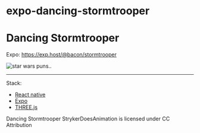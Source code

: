 # expo-dancing-stormtrooper

Dancing Stormtrooper
========

Expo: https://exp.host/@bacon/stormtrooper

![star wars puns..](./demo.gif?raw=true "this is not the gif you are looking for")

----

Stack:

- [React native](https://facebook.github.io/react-native/)
- [Expo](http://expo.io)
- [THREE.js](https://threejs.org/)


Dancing Stormtrooper StrykerDoesAnimation is licensed under CC Attribution
